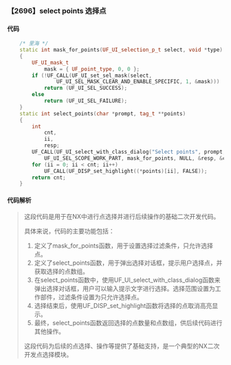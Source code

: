 ### 【2696】select points 选择点

#### 代码

```cpp
    /* 里海 */  
    static int mask_for_points(UF_UI_selection_p_t select, void *type)  
    {  
        UF_UI_mask_t  
            mask = { UF_point_type, 0, 0 };  
        if (!UF_CALL(UF_UI_set_sel_mask(select,  
                UF_UI_SEL_MASK_CLEAR_AND_ENABLE_SPECIFIC, 1, &mask)))  
            return (UF_UI_SEL_SUCCESS);  
        else  
            return (UF_UI_SEL_FAILURE);  
    }  
    static int select_points(char *prompt, tag_t **points)  
    {  
        int  
            cnt,  
            ii,  
            resp;  
        UF_CALL(UF_UI_select_with_class_dialog("Select points", prompt,  
            UF_UI_SEL_SCOPE_WORK_PART, mask_for_points, NULL, &resp, &cnt, points));  
        for (ii = 0; ii < cnt; ii++)  
            UF_CALL(UF_DISP_set_highlight((*points)[ii], FALSE));  
        return cnt;  
    }

```

#### 代码解析

> 这段代码是用于在NX中进行点选择并进行后续操作的基础二次开发代码。
>
> 具体来说，代码的主要功能包括：
>
> 1. 定义了mask_for_points函数，用于设置选择过滤条件，只允许选择点。
> 2. 定义了select_points函数，用于弹出选择对话框，提示用户选择点，并获取选择的点数组。
> 3. 在select_points函数中，使用UF_UI_select_with_class_dialog函数来弹出选择对话框，用户可以输入提示文字进行选择。选择范围设置为工作部件，过滤条件设置为只允许选择点。
> 4. 选择结束后，使用UF_DISP_set_highlight函数将选择的点取消高亮显示。
> 5. 最终，select_points函数返回选择的点数量和点数组，供后续代码进行其他操作。
>
> 这段代码为后续的点选择、操作等提供了基础支持，是一个典型的NX二次开发点选择模块。
>
